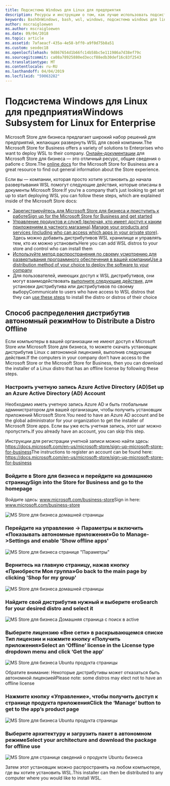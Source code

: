 ```yaml
---
title: Подсистема Windows для Linux для предприятия
description: Ресурсы и инструкции о том, как лучше использовать подсистему Windows для Linux в среде предприятия.
keywords: BashOnWindows, bash, wsl, windows, подсистема windows для linux, windowssubsystem, ubuntu, debian, suse, windows 10, enterprise, развертывания, автономной, упаковки, хранилище, распространения, установка, установка
author: mscraigloewen
ms.author: mscraigloewen
ms.date: 09/04/2018
ms.topic: article
ms.assetid: 7afaeacf-435a-4e58-bff0-a9f0d75b8a51
ms.custom: seodec18
ms.openlocfilehash: 9d867654d1b66fc14b58bc5e111986a7d38ef79c
ms.sourcegitcommit: ca08a78925880ed3eccf88edb30def16c83f2543
ms.translationtype: MT
ms.contentlocale: ru-RU
ms.lasthandoff: 04/04/2019
ms.locfileid: "59063282"
---
```

# <a name="windows-subsystem-for-linux-for-enterprise"></a><span data-ttu-id="3c6de-104">Подсистема Windows для Linux для предприятия</span><span class="sxs-lookup"><span data-stu-id="3c6de-104">Windows Subsystem for Linux for Enterprise</span></span>

<span data-ttu-id="3c6de-105">Microsoft Store для бизнеса предлагает широкий набор решений для предприятий, желающих развернуть WSL для своей компании.</span><span class="sxs-lookup"><span data-stu-id="3c6de-105">The Microsoft Store for Business offers a variety of solutions to Enterprises who want to deploy WSL to their company.</span></span> <span data-ttu-id="3c6de-106">[Онлайн-документации](https://docs.microsoft.com/en-us/microsoft-store/) для Microsoft Store для бизнеса — это отличный ресурс, общие сведения о работе с Store.</span><span class="sxs-lookup"><span data-stu-id="3c6de-106">The [online docs](https://docs.microsoft.com/en-us/microsoft-store/) for the Microsoft Store for Business are a great resource to find out general information about the Store experience.</span></span>

<span data-ttu-id="3c6de-107">Если вы — компании, которая просто хотите установить до начала развертывания WSL помогут следующие действия, которые описаны в документы Microsoft Store:</span><span class="sxs-lookup"><span data-stu-id="3c6de-107">If you’re a company that’s just looking to get set up to start deploying WSL you can follow these steps, which are explained inside of the Microsoft Store docs:</span></span>

* [<span data-ttu-id="3c6de-108">Зарегистрируйтесь для Microsoft Store для бизнеса и приступить к работе</span><span class="sxs-lookup"><span data-stu-id="3c6de-108">Sign up for the Microsoft Store for Business and get started</span></span>](https://docs.microsoft.com/en-us/microsoft-store/sign-up-microsoft-store-for-business-overview)
* <span data-ttu-id="3c6de-109">[Управление продуктов и служб (включая, кто имеет доступ к каким приложениям в частного магазина)](https://docs.microsoft.com/en-us/microsoft-store/manage-apps-microsoft-store-for-business-overview).</span><span class="sxs-lookup"><span data-stu-id="3c6de-109">[Manage your products and services (including who can access which apps in your private store)](https://docs.microsoft.com/en-us/microsoft-store/manage-apps-microsoft-store-for-business-overview).</span></span> <span data-ttu-id="3c6de-110">Здесь можно добавить дистрибутивов WSL хранилище и управлять тем, кто их можно установить</span><span class="sxs-lookup"><span data-stu-id="3c6de-110">Here you can add WSL distros to your store and control who can install them</span></span>
* [<span data-ttu-id="3c6de-111">Используйте метод распространения по своему усмотрению для развертывания программного обеспечения в вашей компании</span><span class="sxs-lookup"><span data-stu-id="3c6de-111">Use a distribution method of your choice to deploy the software to your company</span></span>](https://docs.microsoft.com/en-us/microsoft-store/distribute-apps-to-your-employees-microsoft-store-for-business)
* <span data-ttu-id="3c6de-112">Для пользователей, имеющих доступ к WSL дистрибутивов, они могут взаимодействовать [выполните следующие действия,](https://docs.microsoft.com/en-us/windows/wsl/install-win10) для установки дистрибутива или дистрибутивов по своему выбору</span><span class="sxs-lookup"><span data-stu-id="3c6de-112">Communicate to users who have access to WSL distros that they can [use these steps](https://docs.microsoft.com/en-us/windows/wsl/install-win10) to install the distro or distros of their choice</span></span> 

## <a name="how-to-distribute-a-distro-offline"></a><span data-ttu-id="3c6de-113">Способ распределения дистрибутив автономный режим</span><span class="sxs-lookup"><span data-stu-id="3c6de-113">How to Distribute a Distro Offline</span></span>

<span data-ttu-id="3c6de-114">Если компьютеры в вашей организации не имеют доступ к Microsoft Store или Microsoft Store для бизнеса, то можете скачать установщик дистрибутив Linux с автономной лицензией, выполнив следующие действия.</span><span class="sxs-lookup"><span data-stu-id="3c6de-114">If the computers in your company don’t have access to the Microsoft Store or the Microsoft Store for Business, then you can download the installer of a Linux distro that has an offline license by following these steps.</span></span> 

### <a name="set-up-an-azure-active-directory-ad-account"></a><span data-ttu-id="3c6de-115">Настроить учетную запись Azure Active Directory (AD)</span><span class="sxs-lookup"><span data-stu-id="3c6de-115">Set up an Azure Active Directory (AD) Account</span></span> 

<span data-ttu-id="3c6de-116">Необходимо иметь учетную запись Azure AD и быть глобальным администратором для вашей организации, чтобы получить установщик приложений Microsoft Store.</span><span class="sxs-lookup"><span data-stu-id="3c6de-116">You need to have an Azure AD account and be the global administrator for your organization to get the installer of Microsoft Store apps.</span></span> <span data-ttu-id="3c6de-117">Если вы уже есть учетная запись, этот шаг можно пропустить.</span><span class="sxs-lookup"><span data-stu-id="3c6de-117">If you already have an account, you can skip this step.</span></span>

<span data-ttu-id="3c6de-118">Инструкции для регистрации учетной записи можно найти здесь: https://docs.microsoft.com/en-us/microsoft-store/sign-up-microsoft-store-for-business</span><span class="sxs-lookup"><span data-stu-id="3c6de-118">The instructions to register an account can be found here: https://docs.microsoft.com/en-us/microsoft-store/sign-up-microsoft-store-for-business</span></span>

### <a name="sign-into-the-store-for-business-and-go-to-the-homepage"></a><span data-ttu-id="3c6de-119">Войдите в Store для бизнеса и перейдите на домашнюю страницу</span><span class="sxs-lookup"><span data-stu-id="3c6de-119">Sign into the Store for Business and go to the homepage</span></span>
<span data-ttu-id="3c6de-120">Войдите здесь: www.microsoft.com/business-store</span><span class="sxs-lookup"><span data-stu-id="3c6de-120">Sign in here: www.microsoft.com/business-store</span></span>

![MS Store для бизнеса домашней страницы](media/offlineinstallscreens/1-screen.png)

### <a name="go-to-manage-settings-and-enable-show-offline-apps"></a><span data-ttu-id="3c6de-122">Перейдите на управление -> Параметры и включить «Показывать автономные приложения»</span><span class="sxs-lookup"><span data-stu-id="3c6de-122">Go to Manage->Settings and enable 'Show offline apps'</span></span>

![MS Store для бизнеса странице "Параметры"](media/offlineinstallscreens/2-screen.png)

### <a name="go-back-to-the-main-page-by-clicking-shop-for-my-group"></a><span data-ttu-id="3c6de-124">Вернитесь на главную страницу, нажав кнопку «Приобрести Моя группа»</span><span class="sxs-lookup"><span data-stu-id="3c6de-124">Go back to the main page by clicking 'Shop for my group'</span></span>

![MS Store для бизнеса домашней страницы](media/offlineinstallscreens/1-screen.png)

### <a name="search-for-your-desired-distro-and-select-it"></a><span data-ttu-id="3c6de-126">Найдите свой дистрибутив нужный и выберите его</span><span class="sxs-lookup"><span data-stu-id="3c6de-126">Search for your desired distro and select it</span></span>

![MS Store для бизнеса Домашняя страница с поиск в active](media/offlineinstallscreens/3-screen.png)

### <a name="select-an-offline-license-in-the-license-type-dropdown-menu-and-click-get-the-app"></a><span data-ttu-id="3c6de-128">Выберите лицензию «Вне сети» в раскрывающемся списке Тип лицензии и нажмите кнопку «Получить приложения»</span><span class="sxs-lookup"><span data-stu-id="3c6de-128">Select an ‘Offline’ license in the License type dropdown menu and click ‘Get the app’</span></span>

![MS Store для бизнеса Ubuntu продукта страницы](media/offlineinstallscreens/4-screen.png)

<span data-ttu-id="3c6de-130">Обратите внимание: Некоторые дистрибутивы может отказаться быть автономной лицензией</span><span class="sxs-lookup"><span data-stu-id="3c6de-130">Please note: some distros may elect not to have an offline license</span></span>

### <a name="click-the-manage-button-to-get-to-the-apps-product-page"></a><span data-ttu-id="3c6de-131">Нажмите кнопку «Управление», чтобы получить доступ к странице продукта приложения</span><span class="sxs-lookup"><span data-stu-id="3c6de-131">Click the ‘Manage’ button to get to the app’s product page</span></span>

![MS Store для бизнеса Ubuntu продукта страницы](media/offlineinstallscreens/5-screen.png)

### <a name="select-your-architecture-and-download-the-package-for-offline-use"></a><span data-ttu-id="3c6de-133">Выберите архитектуру и загрузить пакет в автономном режиме</span><span class="sxs-lookup"><span data-stu-id="3c6de-133">Select your architecture and download the package for offline use</span></span>

![MS Store для странице сведений о продукте Ubuntu бизнеса](media/offlineinstallscreens/6-screen.png)

<span data-ttu-id="3c6de-135">Затем этот установщик можно распространять на любом компьютере, где вы хотите установить WSL.</span><span class="sxs-lookup"><span data-stu-id="3c6de-135">This installer can then be distributed to any computer where you would like to install WSL.</span></span>